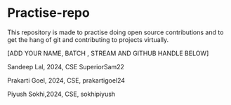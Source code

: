 # Practise-repo
This repository is made to practise doing open source contributions and to get the hang of git and contributing to projects virtually.


[ADD YOUR NAME, BATCH , STREAM AND GITHUB HANDLE BELOW]

Sandeep Lal, 2024, CSE SuperiorSam22

Prakarti Goel, 2024, CSE, prakartigoel24

Piyush Sokhi,2024, CSE, sokhipiyush

